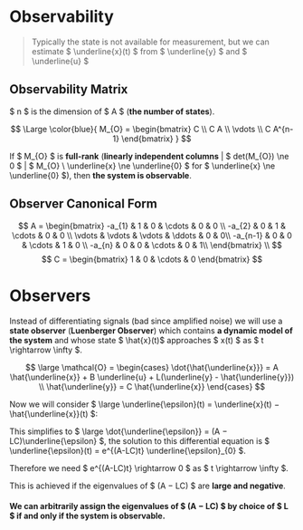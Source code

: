 # Observability
> Typically the state is not available for measurement, but we can estimate $ \underline{x}(t) $ from $ \underline{y} $ and $ \underline{u} $

## Observability Matrix

$ n $ is the dimension of $ A $ (**the number of states**).

$$ \Large \color{blue}{
M_{O} = \begin{bmatrix}
C \\
C A \\
\vdots \\
C A^{n-1}
\end{bmatrix}
}
$$

If $ M_{O} $ is **full-rank** (**linearly independent columns** | $ det(M_{O}) \ne 0 $ | $ M_{O} \ \underline{x} \ne \underline{0} $ for $ \underline{x} \ne \underline{0} $), then **the system is observable**.


## Observer Canonical Form

$$ 
A = \begin{bmatrix}
-a_{1} & 1 & 0 & \cdots & 0 & 0 \\
-a_{2} & 0 & 1 & \cdots & 0 & 0 \\
\vdots & \vdots & \vdots & \ddots & 0 & 0\\
-a_{n-1} & 0 & 0 & \cdots & 1 & 0 \\
-a_{n} & 0 & 0 & \cdots & 0 & 1\\
\end{bmatrix} \\
$$
$$
C = \begin{bmatrix} 1 & 0 & \cdots & 0 \end{bmatrix}
$$


# Observers

Instead of differentiating signals (bad since amplified noise) we will use a **state observer** (**Luenberger Observer**) which contains **a dynamic model of the system** and whose state $ \hat{x}(t)$ approaches $ x(t) $ as $ t \rightarrow \infty $.


$$ \large
\mathcal{O} = 
\begin{cases}
\dot{\hat{\underline{x}}} = A \hat{\underline{x}} + B \underline{u} + L(\underline{y} - \hat{\underline{y}}) \\
\hat{\underline{y}} = C \hat{\underline{x}}
\end{cases}
$$

Now we will consider $ \large \underline{\epsilon}(t) = \underline{x}(t) − \hat{\underline{x}}(t) $:

This simplifies to $ \large \dot{\underline{\epsilon}} = (A − LC)\underline{\epsilon} $, the solution to this differential equation is $ \underline{\epsilon}(t) = e^{(A-LC)t} \underline{\epsilon}_{0} $.

Therefore we need  $ e^{(A-LC)t} \rightarrow 0 $ as $ t \rightarrow \infty $.

This is achieved if the eigenvalues of $ (A − LC) $ are **large and negative**.

#### We can arbitrarily assign the eigenvalues of $ (A − LC) $ by choice of $ L $ if and only if the system is observable.





